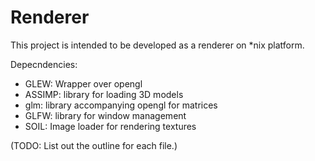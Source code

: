 # Renderer

This project is intended to be developed as a renderer on *nix platform. 

Depecndencies:
  - GLEW:     Wrapper over opengl
  - ASSIMP:   library for loading 3D models
  - glm:      library accompanying opengl for matrices
  - GLFW:     library for window management
  - SOIL:     Image loader for rendering textures

(TODO: List out the outline for each file.)
